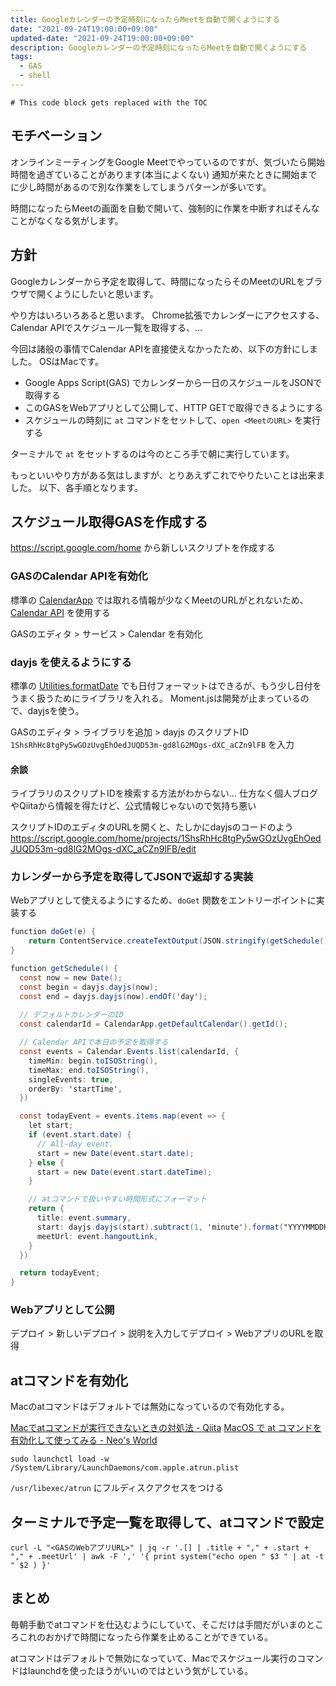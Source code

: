 ```yaml
---
title: Googleカレンダーの予定時刻になったらMeetを自動で開くようにする
date: "2021-09-24T19:00:00+09:00"
updated-date: "2021-09-24T19:00:00+09:00"
description: Googleカレンダーの予定時刻になったらMeetを自動で開くようにする
tags:
  - GAS
  - shell
---
```



````toc
# This code block gets replaced with the TOC
````

## モチベーション

オンラインミーティングをGoogle Meetでやっているのですが、気づいたら開始時間を過ぎていることがあります(本当によくない)
通知が来たときに開始までに少し時間があるので別な作業をしてしまうパターンが多いです。

時間になったらMeetの画面を自動で開いて、強制的に作業を中断すればそんなことがなくなる気がします。

## 方針

Googleカレンダーから予定を取得して、時間になったらそのMeetのURLをブラウザで開くようにしたいと思います。

やり方はいろいろあると思います。
Chrome拡張でカレンダーにアクセスする、Calendar APIでスケジュール一覧を取得する、…

今回は諸般の事情でCalendar APIを直接使えなかったため、以下の方針にしました。
OSはMacです。

* Google Apps Script(GAS) でカレンダーから一日のスケジュールをJSONで取得する
* このGASをWebアプリとして公開して、HTTP GETで取得できるようにする
* スケジュールの時刻に `at` コマンドをセットして、`open <MeetのURL>` を実行する

ターミナルで `at` をセットするのは今のところ手で朝に実行しています。

もっといいやり方がある気はしますが、とりあえずこれでやりたいことは出来ました。
以下、各手順となります。

## スケジュール取得GASを作成する

<https://script.google.com/home> から新しいスクリプトを作成する

### GASのCalendar APIを有効化

標準の [CalendarApp](https://developers.google.com/apps-script/reference/calendar) では取れる情報が少なくMeetのURLがとれないため、[Calendar API](https://developers.google.com/apps-script/advanced/calendar) を使用する

GASのエディタ > サービス > Calendar を有効化

### dayjs を使えるようにする

標準の [Utilities.formatDate](https://developers.google.com/apps-script/reference/utilities/utilities) でも日付フォーマットはできるが、もう少し日付をうまく扱うためにライブラリを入れる。
Moment.jsは開発が止まっているので、dayjsを使う。

GASのエディタ > ライブラリを追加 > dayjs のスクリプトID `1ShsRhHc8tgPy5wGOzUvgEhOedJUQD53m-gd8lG2MOgs-dXC_aCZn9lFB` を入力

#### 余談

ライブラリのスクリプトIDを検索する方法がわからない…
仕方なく個人ブログやQiitaから情報を得たけど、公式情報じゃないので気持ち悪い

スクリプトIDのエディタのURLを開くと、たしかにdayjsのコードのよう
<https://script.google.com/home/projects/1ShsRhHc8tgPy5wGOzUvgEhOedJUQD53m-gd8lG2MOgs-dXC_aCZn9lFB/edit>

### カレンダーから予定を取得してJSONで返却する実装

Webアプリとして使えるようにするため、`doGet` 関数をエントリーポイントに実装する

````javascript:code.gs
function doGet(e) {
    return ContentService.createTextOutput(JSON.stringify(getSchedule()));
}

function getSchedule() {
  const now = new Date();
  const begin = dayjs.dayjs(now);
  const end = dayjs.dayjs(now).endOf('day');
    
  // デフォルトカレンダーのID
  const calendarId = CalendarApp.getDefaultCalendar().getId();

  // Calendar APIで本日の予定を取得する
  const events = Calendar.Events.list(calendarId, {
    timeMin: begin.toISOString(),
    timeMax: end.toISOString(),
    singleEvents: true,
    orderBy: 'startTime',
  })

  const todayEvent = events.items.map(event => {
    let start;
    if (event.start.date) {
      // All-day event.
      start = new Date(event.start.date);
    } else {
      start = new Date(event.start.dateTime);
    }

    // atコマンドで扱いやすい時間形式にフォーマット
    return {
      title: event.summary,
      start: dayjs.dayjs(start).subtract(1, 'minute').format("YYYYMMDDHHmm"),
      meetUrl: event.hangoutLink,
    }
  })

  return todayEvent;
}
````

### Webアプリとして公開

デプロイ > 新しいデプロイ > 説明を入力してデプロイ > WebアプリのURLを取得

## atコマンドを有効化

Macのatコマンドはデフォルトでは無効になっているので有効化する。

[Macでatコマンドが実行できないときの対処法 - Qiita](https://qiita.com/shge/items/6c43947a77abd9d2d1b2)
[MacOS で at コマンドを有効化して使ってみる - Neo's World](https://neos21.net/blog/2019/09/13-02.html)

````shell
sudo launchctl load -w /System/Library/LaunchDaemons/com.apple.atrun.plist
````

`/usr/libexec/atrun` にフルディスクアクセスをつける

## ターミナルで予定一覧を取得して、atコマンドで設定

````shell
curl -L "<GASのWebアプリURL>" | jq -r '.[] | .title + "," + .start + "," + .meetUrl' | awk -F ',' '{ print system("echo open " $3 " | at -t " $2 ) }'
````

## まとめ

毎朝手動でatコマンドを仕込むようにしていて、そこだけは手間だがいまのところこれのおかげで時間になったら作業を止めることができている。

atコマンドはデフォルトで無効になっていて、Macでスケジュール実行のコマンドはlaunchdを使ったほうがいいのではという気がしている。
